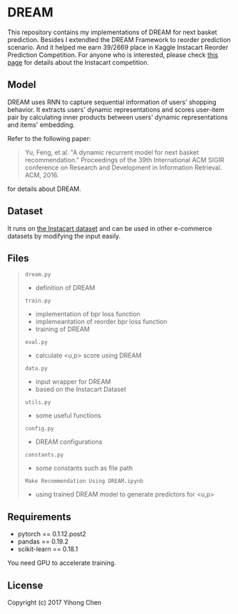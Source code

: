 # DREAM

This repository contains my implementations of DREAM for next basket prediction. Besides I extendted the DREAM Framework to reorder prediction scenario. And it helped me earn 39/2669 place in Kaggle Instacart Reorder Prediction Competition. For anyone who is interested, please check [this page](https://www.kaggle.com/c/instacart-market-basket-analysis) for details about the Instacart competition.

## Model

DREAM uses RNN to capture sequential information of users' shopping behavior. It extracts users' dynamic representations and scores user-item pair by calculating inner products between users' dynamic representations and items' embedding.  

Refer to the following paper:

> Yu, Feng, et al. "A dynamic recurrent model for next basket recommendation." Proceedings of the 39th International ACM SIGIR conference on Research and Development in Information Retrieval. ACM, 2016.

for details about DREAM.


## Dataset 

It runs on [the Instacart dataset](https://www.kaggle.com/c/instacart-market-basket-analysis) and can be used in other e-commerce datasets by modifying the input easily. 

## Files

> `dream.py`
> * definition of DREAM
>
> `train.py`
> * implementation of bpr loss function
> * implemeantation of reorder bpr loss function
> * training of DREAM
>
> `eval.py`
> * calculate <u,p> score using DREAM
>
> `data.py`
> * input wrapper for DREAM
> * based on the Instacart Dataset
>
> `utils.py`
> * some useful functions
>
> `config.py`
> * DREAM configurations
>
> `constants.py`	
> * some constants such as file path
>
> `Make Recommendation Using DREAM.ipynb`
> * using trained DREAM model to generate predictors for <u,p> 

## Requirements

- pytorch == 0.1.12.post2
- pandas ==  0.19.2
- scikit-learn == 0.18.1

You need GPU to accelerate training.

## License

Copyright (c) 2017 Yihong Chen
